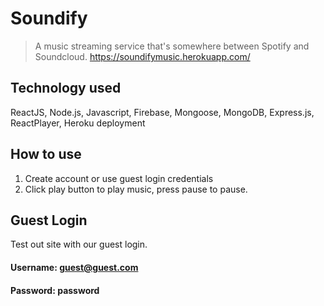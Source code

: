 # Soundify
> A music streaming service that's somewhere between Spotify and Soundcloud.
> https://soundifymusic.herokuapp.com/

## Technology used
ReactJS, Node.js, Javascript, Firebase, Mongoose, MongoDB, Express.js, ReactPlayer, Heroku deployment

## How to use
1. Create account or use guest login credentials
2. Click play button to play music, press pause to pause.

## Guest Login
Test out site with our guest login.
#### Username: guest@guest.com
#### Password: password
